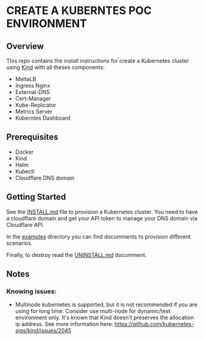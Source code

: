 # CREATE A KUBERNTES POC ENVIRONMENT

## Overview

This repo contains the install instructions for create a Kubernetes cluster using [Kind](https://kind.sigs.k8s.io/) with all theses components:

* MeltaLB
* Ingress Nginx
* External-DNS
* Cert-Manager
* Kube-Replicator
* Metrics Server
* Kuberntes Dashboard

## Prerequisites

* Docker
* Kind
* Helm
* Kubectl
* Cloudflare DNS domain

## Getting Started

See the [INSTALL.md](INSTALL.md) file to provision a Kubernetes cluster. You need to have a cloudflare domain and get your API token to manage your DNS domain via Cloudflare API.

In the [examples](examples) directory you can find documments to provision different scenarios.

Finally, to destroy read the [UNINSTALL.md](UNINSTALL.md) documment.

## Notes

### Knowing issues:

* Multinode kubernetes is supported, but it is not recommended if you are using for long time. Consider use multi-node for dynamic/test environment only. It's known that Kind doesn't preserves the allocation ip address. See more information here: https://github.com/kubernetes-sigs/kind/issues/2045
